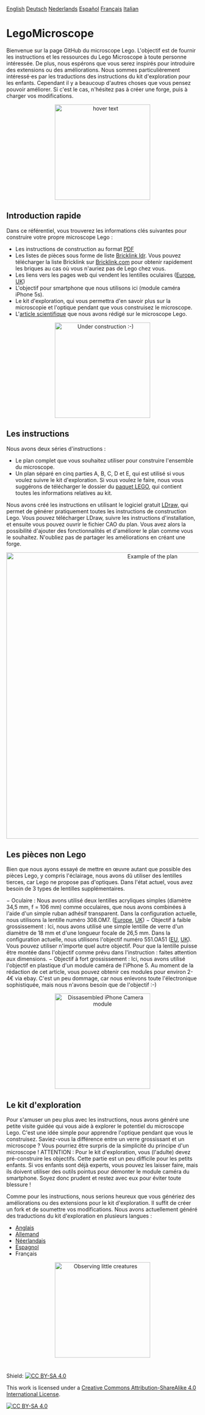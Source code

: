 [English][Readme]   [Deutsch][Readme_D]   [Nederlands][Readme_NL]   [Español][Readme_ES]   [Français][Readme_FR]    [Italian][Readme_IT]

# LegoMicroscope

Bienvenue sur la page GitHub du microscope Lego. L'objectif est de fournir les instructions et les ressources du Lego Microscope à toute personne intéressée. De plus, nous espérons que vous serez inspirés pour introduire des extensions ou des améliorations. Nous sommes particulièrement intéressé⋅es par les traductions des instructions du kit d'exploration pour les enfants. Cependant il y a beaucoup d'autres choses que vous pensez pouvoir améliorer. Si c'est le cas, n'hésitez pas à créer une forge, puis à charger vos modifications.

<p align="center">
  <img src="https://github.com/tobetz/LegoMicroscope/blob/main/Images/CAD_model.jpg" width="250" title="hover text">
</p>

## Introduction rapide

Dans ce référentiel, vous trouverez les informations clés suivantes pour construire votre propre microscope Lego :

- Les instructions de construction au format [PDF][pdf]
- Les listes de pièces sous forme de liste [Bricklink ldr][bricklink_list]. Vous pouvez télécharger la liste Bricklink sur [Bricklink.com][bricklink_link] pour obtenir rapidement les briques au cas où vous n'auriez pas de Lego chez vous.
- Les liens vers les pages web qui vendent les lentilles oculaires ([Europe][EU_Lense], [UK][UK_Lense])
- L'objectif pour smartphone que nous utilisons ici (module caméra iPhone 5s).
- Le kit d'exploration, qui vous permettra d'en savoir plus sur la microscopie et l'optique pendant que vous construisez le microscope.
- L'[article scientifique][bioRxiv] que nous avons rédigé sur le microscope Lego.

<p align="center">
  <img src="https://github.com/tobetz/LegoMicroscope/blob/main/Images/build.gif" width="250" title="Under construction :-)">
</p>

## Les instructions

Nous avons deux séries d'instructions :

- Le plan complet que vous souhaitez utiliser pour construire l'ensemble du microscope.
- Un plan séparé en cinq parties A, B, C, D et E, qui est utilisé si vous voulez suivre le kit d'exploration. Si vous voulez le faire, nous vous suggérons de télécharger le dossier du [paquet LEGO][package_folder], qui contient toutes les informations relatives au kit.

Nous avons créé les instructions en utilisant le logiciel gratuit [LDraw,][link_ldraw] qui permet de générer pratiquement toutes les instructions de construction Lego. Vous pouvez télécharger LDraw, suivre les instructions d'installation, et ensuite vous pouvez ouvrir le fichier CAO du plan. Vous avez alors la possibilité d'ajouter des fonctionnalités et d'améliorer le plan comme vous le souhaitez. N'oubliez pas de partager les améliorations en créant une forge.

<p align="center">
  <img src="https://github.com/tobetz/LegoMicroscope/blob/main/Images/plan.jpg" width="750" title="Example of the plan">
</p>

## Les pièces non Lego

Bien que nous ayons essayé de mettre en œuvre autant que possible des pièces Lego, y compris l'éclairage, nous avons dû utiliser des lentilles tierces, car Lego ne propose pas d'optiques. Dans l'état actuel, vous avez besoin de 3 types de lentilles supplémentaires.

− Oculaire : Nous avons utilisé deux lentilles acryliques simples (diamètre 34,5 mm, f = 106 mm) comme occulaires, que nous avons combinées à l'aide d'un simple ruban adhésif transparent. Dans la configuration actuelle, nous utilisons la lentille numéro 308.OM7. ([Europe][EU_Lense], [UK][UK_Lense])
− Objectif à faible grossissement : Ici, nous avons utilisé une simple lentille de verre d'un diamètre de 18 mm et d'une longueur focale de 26,5 mm. Dans la configuration actuelle, nous utilisons l'objectif numéro 551.OA51 ([EU][EU_lense_glas], [UK][UK_Lense]). Vous pouvez utiliser n'importe quel autre objectif. Pour que la lentille puisse être montée dans l'objectif comme prévu dans l'instruction : faites attention aux dimensions.
− Objectif à fort grossissement : Ici, nous avons utilisé l'objectif en plastique d'un module caméra de l'iPhone 5. Au moment de la rédaction de cet article, vous pouvez obtenir ces modules pour environ 2-4€ via ebay. C'est un peu dommage, car nous enlevons toute l'électronique sophistiquée, mais nous n'avons besoin que de l'objectif :-)

<p align="center">
  <img src="https://github.com/tobetz/LegoMicroscope/blob/main/Images/camera.jpg" width="250" title="Dissasembled iPhone Camera module">
</p>

## Le kit d'exploration

Pour s'amuser un peu plus avec les instructions, nous avons généré une petite visite guidée qui vous aide à explorer le potentiel du microscope Lego. C'est une idée simple pour apprendre l'optique pendant que vous le construisez. Saviez-vous la différence entre un verre grossissant et un microscope ? Vous pourriez être surpris de la simplicité du principe d'un microscope ! ATTENTION : Pour le kit d'exploration, vous (l'adulte) devez pré-construire les objectifs. Cette partie est un peu difficile pour les petits enfants. Si vos enfants sont déjà experts, vous pouvez les laisser faire, mais ils doivent utiliser des outils pointus pour démonter le module caméra du smartphone. Soyez donc prudent et restez avec eux pour éviter toute blessure !

Comme pour les instructions, nous serions heureux que vous génériez des améliorations ou des extensions pour le kit d'exploration. Il suffit de créer un fork et de soumettre vos modifications. Nous avons actuellement généré des traductions du kit d'exploration en plusieurs langues :

 - [Anglais][ExplorerKitEN]
 - [Allemand][ExplorerKitD]
 - [Néerlandais][ExplorerKitNL]
 - [Espagnol][ExplorerKitES]
 - Français

<p align="center">
  <img src="https://github.com/tobetz/LegoMicroscope/blob/main/Images/urzeitkrebse.gif" width="250" title="Observing little creatures">
</p>

# 


Shield: [![CC BY-SA 4.0][cc-by-sa-shield]][cc-by-sa]

This work is licensed under a
[Creative Commons Attribution-ShareAlike 4.0 International License][cc-by-sa].

[![CC BY-SA 4.0][cc-by-sa-image]][cc-by-sa]


[link_ldraw]: https://www.ldraw.org/article/104.html
[bricklink_list]: https://github.com/tobetz/LegoMicroscope/blob/main/Just_Plans_and_Parts/Mikroscope_plan_parts_Bricklink.ldr
[bricklink_link]: https://www.bricklink.com/
[pdf]: https://github.com/tobetz/LegoMicroscope/blob/main/Just_Plans_and_Parts/Mikroscope_plan.pdf
[cc-by-sa]: http://creativecommons.org/licenses/by-sa/4.0/
[cc-by-sa-image]: https://licensebuttons.net/l/by-sa/4.0/88x31.png
[cc-by-sa-shield]: https://img.shields.io/badge/License-CC%20BY--SA%204.0-lightgrey.svg
[Readme_NL]: https://github.com/tobetz/LegoMicroscope/blob/main/README_NL.md
[Readme_D]: https://github.com/tobetz/LegoMicroscope/blob/main/README_D.md
[Readme_FR]: https://github.com/tobetz/LegoMicroscope/blob/main/README_FR.md
[Readme_ES]: https://github.com/tobetz/LegoMicroscope/blob/main/README_ES.md
[Readme_IT]: https://github.com/tobetz/LegoMicroscope/blob/main/README_IT.md
[Readme]: https://github.com/tobetz/LegoMicroscope/blob/main/README.md
[EU_Lense]: https://astromedia.de/Opti-Media-Linse-OM7
[EU_Lense_glas]: https://astromedia.de/Opti-MediaAchromat-51
[UK_Lense]: http://www.astromediashop.co.uk/Components.html
[package_folder]: https://github.com/tobetz/LegoMicroscope/tree/main/Lego_Package
[bioRxiv]: https://www.biorxiv.org/content/10.1101/2021.04.11.439311v1
[ExplorerKitEN]: https://github.com/tobetz/LegoMicroscope/blob/main/LegoMicroscope/Lego_Package/EN_Manual%20discovery%20kit.docx
[ExplorerKitD]: https://github.com/tobetz/LegoMicroscope/blob/main/Lego_Package/DE_Anleitung_Entdecker_Kit.docx
[ExplorerKitNL]: https://github.com/tobetz/LegoMicroscope/blob/main/Lego_Package/NL_Handleiding%20bouwpakket.docx
[ExplorerKitES]: https://github.com/tobetz/LegoMicroscope/blob/main/Lego_Package/ES_Instrucciones%20set%20descubridor.docx


